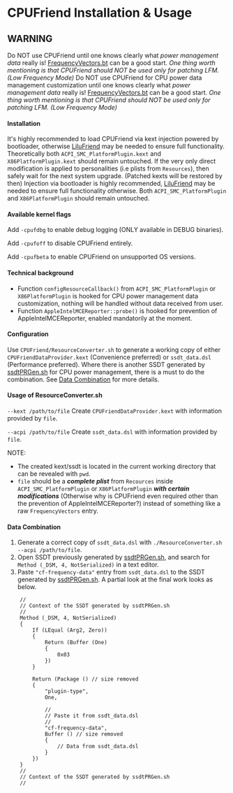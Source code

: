 CPUFriend Installation & Usage
===================================

## WARNING
Do NOT use CPUFriend until one knows clearly what *power management data* really is! [FrequencyVectors.bt](https://github.com/acidanthera/CPUFriend/blob/master/Tools/FrequencyVectors.bt) can be a good start. *One thing worth mentioning is that CPUFriend should NOT be used only for patching LFM. (Low Frequency Mode)*
Do NOT use CPUFriend for CPU power data management customization until one knows clearly what *power management data* really is! [FrequencyVectors.bt](https://github.com/acidanthera/CPUFriend/blob/master/Tools/FrequencyVectors.bt) can be a good start. *One thing worth mentioning is that CPUFriend should NOT be used only for patching LFM. (Low Frequency Mode)*

#### Installation
It's highly recommended to load CPUFriend via kext injection powered by bootloader, otherwise [LiluFriend](https://github.com/PMheart/LiluFriend) may be needed to ensure full functionality. Theoretically both `ACPI_SMC_PlatformPlugin.kext` and `X86PlatformPlugin.kext` should remain untouched. If the very only direct modification is applied to personalities (i.e plists from `Resources`), then safely wait for the next system upgrade. (Patched kexts will be restored by then)
Injection via bootloader is highly recommended, [LiluFriend](https://github.com/PMheart/LiluFriend) may be needed to ensure full functionality otherwise.
Both `ACPI_SMC_PlatformPlugin` and `X86PlatformPlugin` should remain untouched.

#### Available kernel flags
Add `-cpufdbg` to enable debug logging (ONLY available in DEBUG binaries).

Add `-cpufoff` to disable CPUFriend entirely.

Add `-cpufbeta` to enable CPUFriend on unsupported OS versions.

#### Technical background
- Function `configResourceCallback()` from `ACPI_SMC_PlatformPlugin` or `X86PlatformPlugin` is hooked for CPU power management data customization, nothing will be handled without data received from user.
- Function `AppleIntelMCEReporter::probe()` is hooked for prevention of AppleIntelMCEReporter, enabled mandatorily at the moment.

#### Configuration
Use `CPUFriend/ResourceConverter.sh` to generate a working copy of either `CPUFriendDataProvider.kext` (Convenience preferred) or `ssdt_data.dsl` (Performance preferred).
Where there is another SSDT generated by [ssdtPRGen.sh](https://github.com/Piker-Alpha/ssdtPRGen.sh) for CPU power management, there is a must to do the combination. See [Data Combination](https://github.com/PMheart/CPUFriend/blob/master/Instructions.md#data-combination) for more details.

#### Usage of ResourceConverter.sh
`--kext /path/to/file`
	Create `CPUFriendDataProvider.kext` with information provided by `file`.
	
`--acpi /path/to/file`
	Create `ssdt_data.dsl` with information provided by `file`.

NOTE:
- The created kext/ssdt is located in the current working directory that can be revealed with `pwd`.
-  `file` should be a ***complete plist*** from `Recources` inside `ACPI_SMC_PlatformPlugin` or `X86PlatformPlugin` ***with certain modifications*** (Otherwise why is CPUFriend even required other than the prevention of AppleIntelMCEReporter?) instead of something like a raw `FrequencyVectors` entry.

#### Data Combination
1. Generate a correct copy of `ssdt_data.dsl` with `./ResourceConverter.sh --acpi /path/to/file`.
2. Open SSDT previously generated by [ssdtPRGen.sh](https://github.com/Piker-Alpha/ssdtPRGen.sh), and search for `Method (_DSM, 4, NotSerialized)` in a text editor.
3. Paste `"cf-frequency-data"` entry from `ssdt_data.dsl` to the SSDT generated by [ssdtPRGen.sh](https://github.com/Piker-Alpha/ssdtPRGen.sh). A partial look at the final work looks as below.
```
	//
	// Context of the SSDT generated by ssdtPRGen.sh
	//
	Method (_DSM, 4, NotSerialized)
	{
		If (LEqual (Arg2, Zero))
		{
			Return (Buffer (One)
			{
				0x03
			})
		}

		Return (Package () // size removed
		{
			"plugin-type", 
            One,
	
			//
			// Paste it from ssdt_data.dsl
			//
			"cf-frequency-data",
			Buffer () // size removed
			{
            	// Data from ssdt_data.dsl
            }
		})
	}
	//
	// Context of the SSDT generated by ssdtPRGen.sh
	//
```
